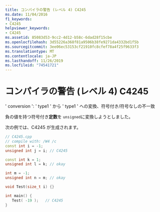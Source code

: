 ```yaml
---
title: コンパイラの警告 (レベル 4) C4245
ms.date: 11/04/2016
f1_keywords:
- C4245
helpviewer_keywords:
- C4245
ms.assetid: 85083d53-9cc2-4d12-b58c-6dad28f15cbe
ms.openlocfilehash: 3d55226a368f81a9506b38fe9271da4332bd1f5b
ms.sourcegitcommit: 3ee06ec53153cf21910fc8cfef78a4f25f9633f3
ms.translationtype: MT
ms.contentlocale: ja-JP
ms.lasthandoff: 11/26/2019
ms.locfileid: "74541721"
---
```

# <a name="compiler-warning-level-4-c4245"></a>コンパイラの警告 (レベル 4) C4245

' conversion ': ' type1 ' から ' type1 ' への変換、符号付き/符号なしの不一致

負の値を持つ符号付き**定数**を `unsigned`に変換しようとしました。

次の例では、C4245 が生成されます。

```cpp
// C4245.cpp
// compile with: /W4 /c
const int i = -1;
unsigned int j = i; // C4245

const int k = 1;
unsigned int l = k; // okay

int m = -1;
unsigned int n = m; // okay

void Test(size_t i) {}

int main() {
   Test( -19 );   // C4245
}
```
